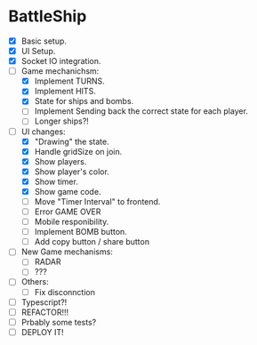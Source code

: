 # BattleShip

- [x] Basic setup.
- [x] UI Setup.
- [x] Socket IO integration.
- [ ] Game mechanichsm:
    - [x] Implement TURNS.
    - [x] Implement HITS.
    - [x] State for ships and bombs.
    - [ ] Implement Sending back the correct state for each player.
    - [ ] Longer ships?!
- [ ] UI changes:
    - [x] "Drawing" the state.
    - [x] Handle gridSize on join.
    - [x] Show players.
    - [x] Show player's color.
    - [x] Show timer.
    - [x] Show game code.
    - [ ] Move "Timer Interval" to frontend.
    - [ ] Error GAME OVER
    - [ ] Mobile responibility.
    - [ ] Implement BOMB button.
    - [ ] Add copy button / share button
- [ ] New Game mechanisms:
    - [ ] RADAR
    - [ ] ??? 
- [ ] Others:
    - [ ] Fix disconnction
- [ ] Typescript?!
- [ ] REFACTOR!!!
- [ ] Prbably some tests?
- [ ] DEPLOY IT!